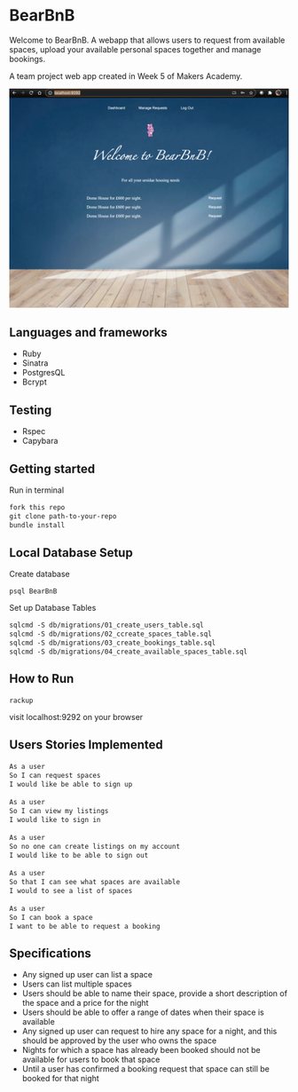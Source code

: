 # BearBnB

Welcome to BearBnB. A webapp that allows users to request from available spaces, upload your available personal spaces together and manage bookings.

A team project web app created in Week 5 of Makers Academy.

![homepage](public/home.png)


## Languages and frameworks
* Ruby
* Sinatra
* PostgresQL
* Bcrypt

## Testing
* Rspec
* Capybara

## Getting started 
Run in terminal  

    fork this repo  
    git clone path-to-your-repo  
    bundle install



## Local Database Setup
Create database

    psql BearBnB

Set up Database Tables  

    sqlcmd -S db/migrations/01_create_users_table.sql  
    sqlcmd -S db/migrations/02_ccreate_spaces_table.sql
    sqlcmd -S db/migrations/03_create_bookings_table.sql
    sqlcmd -S db/migrations/04_create_available_spaces_table.sql

## How to Run
    rackup  

visit localhost:9292 on your browser  


## Users Stories Implemented

    As a user
    So I can request spaces
    I would like be able to sign up

    As a user
    So I can view my listings
    I would like to sign in 

    As a user
    So no one can create listings on my account
    I would like to be able to sign out

    As a user
    So that I can see what spaces are available
    I would to see a list of spaces

    As a user
    So I can book a space
    I want to be able to request a booking

## Specifications

* Any signed up user can list a space  
* Users can list multiple spaces  
* Users should be able to name their space, provide a short description of the space and a price for the night  
* Users should be able to offer a range of dates when their space is available  
* Any signed up user can request to hire any space for a night, and this should be approved by the user who owns the space  
* Nights for which a space has already been booked should not be available for users to book that space  
* Until a user has confirmed a booking request that space can still be booked for that night  




